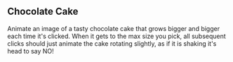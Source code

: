 ## Chocolate Cake

Animate an image of a tasty chocolate cake that grows bigger and bigger each time it's clicked. When it gets to the max size you pick, all subsequent clicks should just animate the cake rotating slightly, as if it is shaking it's head to say NO!
